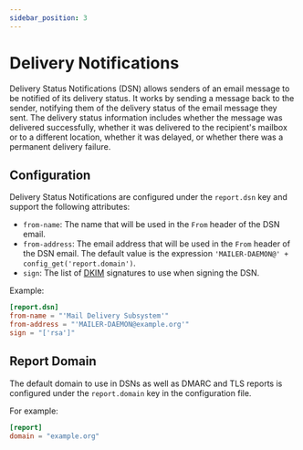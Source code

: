 ```yaml
---
sidebar_position: 3
---
```


# Delivery Notifications

Delivery Status Notifications (DSN) allows senders of an email message to be notified of its delivery status. It works by sending a message back to the sender, notifying them of the delivery status of the email message they sent. The delivery status information includes whether the message was delivered successfully, whether it was delivered to the recipient's mailbox or to a different location, whether it was delayed, or whether there was a permanent delivery failure. 

## Configuration

Delivery Status Notifications are configured under the `report.dsn` key and support the following attributes:

- `from-name`: The name that will be used in the `From` header of the DSN email.
- `from-address`: The email address that will be used in the `From` header of the DSN email. The default value is the expression `'MAILER-DAEMON@' + config_get('report.domain')`.
- `sign`: The list of [DKIM](/docs/smtp/authentication/dkim/overview) signatures to use when signing the DSN.

Example:

```toml
[report.dsn]
from-name = "'Mail Delivery Subsystem'"
from-address = "'MAILER-DAEMON@example.org'"
sign = "['rsa']"
```

## Report Domain

The default domain to use in DSNs as well as DMARC and TLS reports is configured under the `report.domain` key in the configuration file.

For example:

```toml
[report]
domain = "example.org"
```
